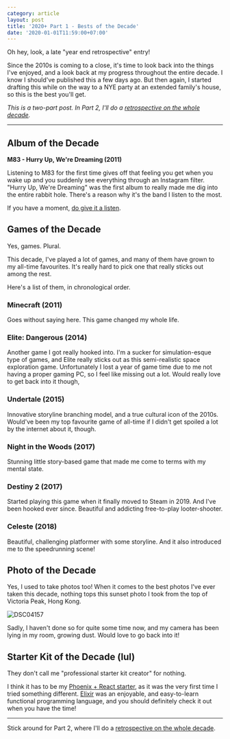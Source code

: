 ```yaml
---
category: article
layout: post
title: '2020+ Part 1 - Bests of the Decade'
date: '2020-01-01T11:59:00+07:00'
---
```


Oh hey, look, a late "year end retrospective" entry!

Since the 2010s is coming to a close, it's time to look back into the things I've enjoyed, and a look back at my progress throughout the entire decade. I know I should've published this a few days ago. But then again, I started drafting this while on the way to a NYE party at an extended family's house, so this is the best you'll get.

_This is a two-part post. In Part 2, I'll do a [retrospective on the whole decade](/posts/2020/01/01/2020plus-part-2-an-entire-decades-retrospective/)._

---

## Album of the Decade

**M83 - Hurry Up, We're Dreaming (2011)**

Listening to M83 for the first time gives off that feeling you get when you wake up and you suddenly see everything through an Instagram filter. "Hurry Up, We're Dreaming" was the first album to really made me dig into the entire rabbit hole. There's a reason why it's the band I listen to the most.

If you have a moment, [do give it a listen](https://open.spotify.com/album/6R0ynY7RF20ofs9GJR5TXR).

## Games of the Decade

Yes, games. Plural.

This decade, I've played a lot of games, and many of them have grown to my all-time favourites. It's really hard to pick one that really sticks out among the rest.

Here's a list of them, in chronological order.

### Minecraft (2011)

Goes without saying here. This game changed my whole life.

### Elite: Dangerous (2014)

Another game I got really hooked into. I'm a sucker for simulation-esque type of games, and Elite really sticks out as this semi-realistic space exploration game. Unfortunately I lost a year of game time due to me not having a proper gaming PC, so I feel like missing out a lot. Would really love to get back into it though,

### Undertale (2015)

Innovative storyline branching model, and a true cultural icon of the 2010s. Would've been my top favourite game of all-time if I didn't get spoiled a lot by the internet about it, though.

### Night in the Woods (2017)

Stunning little story-based game that made me come to terms with my mental state.

### Destiny 2 (2017)

Started playing this game when it finally moved to Steam in 2019. And I've been hooked ever since. Beautiful and addicting free-to-play looter-shooter.

### Celeste (2018)

Beautiful, challenging platformer with some storyline. And it also introduced me to the speedrunning scene!

## Photo of the Decade

Yes, I used to take photos too! When it comes to the best photos I've ever taken this decade, nothing tops this sunset photo I took from the top of Victoria Peak, Hong Kong.

![DSC04157](/assets/article/2020/2020plus-part-1/DSC04157.jpg)

Sadly, I haven't done so for quite some time now, and my camera has been lying in my room, growing dust. Would love to go back into it!

## Starter Kit of the Decade (lul)

They don't call me "professional starter kit creator" for nothing.

I think it has to be my [Phoenix + React starter](https://github.com/resir014/phoenix_react_playground), as it was the very first time I tried something different. [Elixir](https://elixir-lang.org/) was an enjoyable, and easy-to-learn functional programming language, and you should definitely check it out when you have the time!

---

Stick around for Part 2, where I'll do a [retrospective on the whole decade](/posts/2020/01/01/2020plus-part-2-an-entire-decades-retrospective/).

